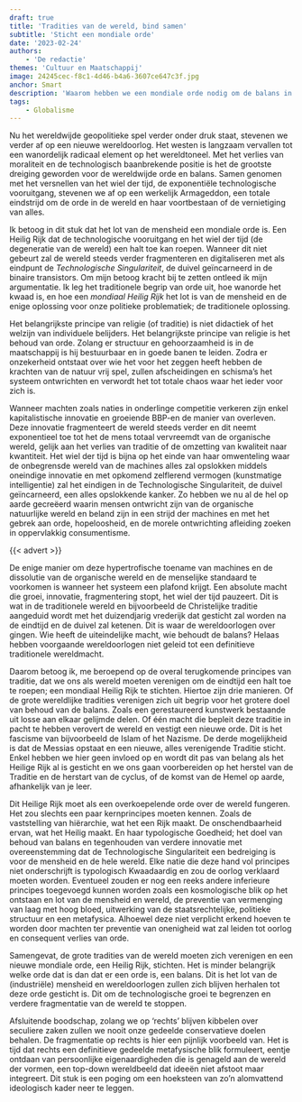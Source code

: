 ```yaml
---
draft: true
title: 'Tradities van de wereld, bind samen'
subtitle: 'Sticht een mondiale orde'
date: '2023-02-24'
authors:
    - 'De redactie'
themes: 'Cultuur en Maatschappij'
image: 24245cec-f8c1-4d46-b4a6-3607ce647c3f.jpg
anchor: Smart
description: 'Waarom hebben we een mondiale orde nodig om de balans in de wereld te behouden? Lees hoe een Heilig Rijk kan voorkomen dat de wereld verder fragmenteert en digitaliseert.'
tags:
    - Globalisme
---
```


Nu het wereldwijde geopolitieke spel verder onder druk staat, stevenen we verder af op een nieuwe wereldoorlog. Het westen is langzaam vervallen tot een wanordelijk radicaal element op het wereldtoneel. Met het verlies van moraliteit en de technologisch baanbrekende positie is het de grootste dreiging geworden voor de wereldwijde orde en balans. Samen genomen met het versnellen van het wiel der tijd, de exponentiële technologische vooruitgang, stevenen we af op een werkelijk Armageddon, een totale eindstrijd om de orde in de wereld en haar voortbestaan of de vernietiging van alles.

Ik betoog in dit stuk dat het lot van de mensheid een mondiale orde is. Een Heilig Rijk dat de technologische vooruitgang en het wiel der tijd (de degeneratie van de wereld) een halt toe kan roepen. Wanneer dit niet gebeurt zal de wereld steeds verder fragmenteren en digitaliseren met als eindpunt de *Technologische Singulariteit*, de duivel geïncarneerd in de binaire transistors. Om mijn betoog kracht bij te zetten ontleed ik mijn argumentatie. Ik leg het traditionele begrip van orde uit, hoe wanorde het kwaad is, en hoe een *mondiaal Heilig Rijk* het lot is van de mensheid en de enige oplossing voor onze politieke problematiek; de traditionele oplossing.

Het belangrijkste principe van religie (of traditie) is niet didactiek of het welzijn van individuele belijders. Het belangrijkste principe van religie is het behoud van orde. Zolang er structuur en gehoorzaamheid is in de maatschappij is hij bestuurbaar en in goede banen te leiden. Zodra er onzekerheid ontstaat over wie het voor het zeggen heeft hebben de krachten van de natuur vrij spel, zullen afscheidingen en schisma’s het systeem ontwrichten en verwordt het tot totale chaos waar het ieder voor zich is.

Wanneer machten zoals naties in onderlinge competitie verkeren zijn enkel kapitalistische innovatie en groeiende BBP-en de manier van overleven. Deze innovatie fragmenteert de wereld steeds verder en dit neemt exponentieel toe tot het de mens totaal vervreemdt van de organische wereld, gelijk aan het verlies van traditie of de omzetting van kwaliteit naar kwantiteit. Het wiel der tijd is bijna op het einde van haar omwenteling waar de onbegrensde wereld van de machines alles zal opslokken middels oneindige innovatie en met opkomend zelflerend vermogen (kunstmatige intelligentie) zal het eindigen in de Technologische Singulariteit, de duivel geïncarneerd, een alles opslokkende kanker. Zo hebben we nu al de hel op aarde gecreëerd waarin mensen ontwricht zijn van de organische natuurlijke wereld en beland zijn in een strijd der machines en met het gebrek aan orde, hopeloosheid, en de morele ontwrichting afleiding zoeken in oppervlakkig consumentisme.

{{< advert >}}

De enige manier om deze hypertrofische toename van machines en de dissolutie van de organische wereld en de menselijke standaard te voorkomen is wanneer het systeem een plafond krijgt. Een absolute macht die groei, innovatie, fragmentering stopt, het wiel der tijd pauzeert. Dit is wat in de traditionele wereld en bijvoorbeeld de Christelijke traditie aangeduid wordt met het duizendjarig vrederijk dat gesticht zal worden na de eindtijd en de duivel zal ketenen. Dit is waar de wereldoorlogen over gingen. Wie heeft de uiteindelijke macht, wie behoudt de balans? Helaas hebben voorgaande wereldoorlogen niet geleid tot een definitieve traditionele wereldmacht.

Daarom betoog ik, me beroepend op de overal terugkomende principes van traditie, dat we ons als wereld moeten verenigen om de eindtijd een halt toe te roepen; een mondiaal Heilig Rijk te stichten. Hiertoe zijn drie manieren. Of de grote wereldlijke tradities verenigen zich uit begrip voor het grotere doel van behoud van de balans. Zoals een gerestaureerd kunstwerk bestaande uit losse aan elkaar gelijmde delen. Of één macht die bepleit deze traditie in pacht te hebben verovert de wereld en vestigt een nieuwe orde. Dit is het fascisme van bijvoorbeeld de Islam of het Nazisme. De derde mogelijkheid is dat de Messias opstaat en een nieuwe, alles verenigende Traditie sticht. Enkel hebben we hier geen invloed op en wordt dit pas van belang als het Heilige Rijk al is gesticht en we ons gaan voorbereiden op het herstel van de Traditie en de herstart van de cyclus, of de komst van de Hemel op aarde, afhankelijk van je leer.

Dit Heilige Rijk moet als een overkoepelende orde over de wereld fungeren. Het zou slechts een paar kernprincipes moeten kennen. Zoals de vaststelling van hiërarchie, wat het een Rijk maakt. De onschendbaarheid ervan, wat het Heilig maakt. En haar typologische Goedheid; het doel van behoud van balans en tegenhouden van verdere innovatie met overeenstemming dat de Technologische Singulariteit een bedreiging is voor de mensheid en de hele wereld. Elke natie die deze hand vol principes niet onderschrijft is typologisch Kwaadaardig en zou de oorlog verklaard moeten worden. Eventueel zouden er nog een reeks andere inferieure principes toegevoegd kunnen worden zoals een kosmologische blik op het ontstaan en lot van de mensheid en wereld, de preventie van vermenging van laag met hoog bloed, uitwerking van de staatsrechtelijke, politieke structuur en een metafysica. Alhoewel deze niet verplicht erkend hoeven te worden door machten ter preventie van onenigheid wat zal leiden tot oorlog en consequent verlies van orde.

Samengevat, de grote tradities van de wereld moeten zich verenigen en een nieuwe mondiale orde, een Heilig Rijk, stichten. Het is minder belangrijk welke orde dat is dan dat er een orde is, een balans. Dit is het lot van de (industriële) mensheid en wereldoorlogen zullen zich blijven herhalen tot deze orde gesticht is. Dit om de technologische groei te begrenzen en verdere fragmentatie van de wereld te stoppen.

Afsluitende boodschap, zolang we op ‘rechts’ blijven kibbelen over seculiere zaken zullen we nooit onze gedeelde conservatieve doelen behalen. De fragmentatie op rechts is hier een pijnlijk voorbeeld van. Het is tijd dat rechts een definitieve gedeelde metafysische blik formuleert, eentje ontdaan van persoonlijke eigenaardigheden die is genageld aan de wereld der vormen, een top-down wereldbeeld dat ideeën niet afstoot maar integreert. Dit stuk is een poging om een hoeksteen van zo’n alomvattend ideologisch kader neer te leggen.
